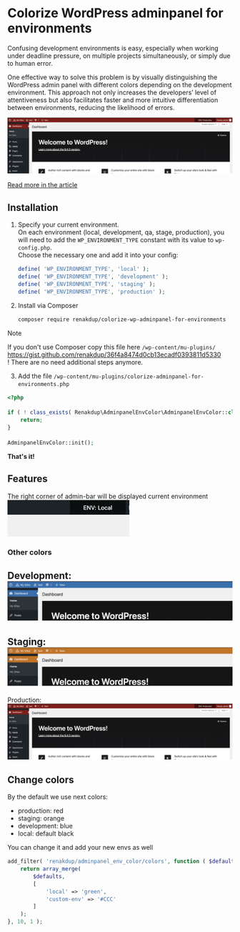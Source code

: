 # Colorize WordPress adminpanel for environments

Confusing development environments is easy, especially when working under deadline pressure, on multiple projects
simultaneously, or simply due to human error.

One effective way to solve this problem is by visually distinguishing the WordPress admin panel with different colors
depending on the development environment. This approach not only increases the developers’ level of attentiveness but
also facilitates faster and more intuitive differentiation between environments, reducing the likelihood of errors.

![development.png](./doc/img/production.png)

[Read more in the article](https://wp-yoda.com/en/wordpress/color-highlighting-of-the-wordpress-admin-panel-for-different-environments/)

## Installation

1. Specify your current environment.  
   On each environment (local, development, qa, stage, production), you will need to add the `WP_ENVIRONMENT_TYPE`
   constant with its value to `wp-config.php`.   
   Choose the necessary one and add it into your config:
    ```php
    define( 'WP_ENVIRONMENT_TYPE', 'local' );
    define( 'WP_ENVIRONMENT_TYPE', 'development' );
    define( 'WP_ENVIRONMENT_TYPE', 'staging' );
    define( 'WP_ENVIRONMENT_TYPE', 'production' );
    ```
2. Install via Composer
    ```bash
   composer require renakdup/colorize-wp-adminpanel-for-environments
    ```

> [!NOTE]
> If you don't use Composer copy this file here `/wp-content/mu-plugins/` https://gist.github.com/renakdup/36f4a8474d0cb13ecadf0393811d5330  
> ! There are no need additional steps anymore.

3. Add the file `/wp-content/mu-plugins/colorize-adminpanel-for-environments.php`

```php
<?php

if ( ! class_exists( Renakdup\AdminpanelEnvColor\AdminpanelEnvColor::class ) ) {
	return;
}

AdminpanelEnvColor::init();
```

**That's it!**

## Features

The right corner of admin-bar will be displayed current environment  
![env.png](./doc/img/env.png)

### Other colors

Development:  
![env.png](./doc/img/development.png)
---
Staging:  
![env.png](./doc/img/staging.png)
---
Production:  
![env.png](./doc/img/production.png)

## Change colors

By the default we use next colors:

- production: red
- staging: orange
- development: blue
- local: default black

You can change it and add your new envs as well

```php
add_filter( 'renakdup/adminpanel_env_color/colors', function ( $defaults ) {
	return array_merge( 
		$defaults, 
		[
			'local' => 'green',
			'custom-env' => '#CCC'
		]
	);
}, 10, 1 );
```
